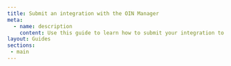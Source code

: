 ```yaml
---
title: Submit an integration with the OIN Manager
meta:
  - name: description
    content: Use this guide to learn how to submit your integration to Okta for publication using the Okta Integration Network (OIN) Manager. The OIN Manager supports Workflows connector and API service integrations.
layout: Guides
sections:
 - main
---
```

